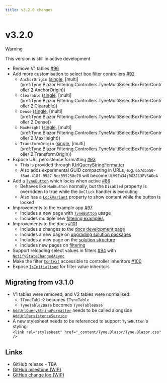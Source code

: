 ```yaml
---
title: v3.2.0 changes
---
```


# v3.2.0

> [!WARNING]
> This version is still in active development

- Remove V1 tables [#96](https://github.com/alexnoddings/Tyne/issues/96)
- Add more customisation to select box filter controllers [#92](https://github.com/alexnoddings/Tyne/issues/92)
    - `AnchorOrigin` ([single](xref:Tyne.Blazor.Filtering.Controllers.TyneSingleSelectBoxFilterController`2.AnchorOrigin), [multi](xref:Tyne.Blazor.Filtering.Controllers.TyneMultiSelectBoxFilterController`2.AnchorOrigin))
    - `Clearable` ([single](xref:Tyne.Blazor.Filtering.Controllers.TyneSingleSelectBoxFilterController`2.Clearable), [multi](xref:Tyne.Blazor.Filtering.Controllers.TyneMultiSelectBoxFilterController`2.Clearable))
    - `Dense` ([single](xref:Tyne.Blazor.Filtering.Controllers.TyneSingleSelectBoxFilterController`2.Dense), [multi](xref:Tyne.Blazor.Filtering.Controllers.TyneMultiSelectBoxFilterController`2.Dense))
    - `MaxHeight` ([single](xref:Tyne.Blazor.Filtering.Controllers.TyneSingleSelectBoxFilterController`2.MaxHeight), [multi](xref:Tyne.Blazor.Filtering.Controllers.TyneMultiSelectBoxFilterController`2.MaxHeight))
    - `TransformOrigin` ([single](xref:Tyne.Blazor.Filtering.Controllers.TyneSingleSelectBoxFilterController`2.TransformOrigin), [multi](xref:Tyne.Blazor.Filtering.Controllers.TyneMultiSelectBoxFilterController`2.TransformOrigin))
- Expose URL persistence formatting [#93](https://github.com/alexnoddings/Tyne/issues/93)
    - This is provided through [IUrlQueryStringFormatter](xref:Tyne.Blazor.Persistence.IUrlQueryStringFormatter)
    - Also adds experimental GUID compacting in URLs, e.g. `657db550-f8ad-418f-9927-5dc555258e78` will become `ULV9Za34j0GZJ13FVSWOeA`
- Add a [`TyneButton`](xref:Tyne.Blazor.TyneButton) which locks when active [#86](https://github.com/alexnoddings/Tyne/issues/86)
    - Behaves like `MudButton` normally, but the `Disabled` property is overridden to true while the `OnClick` handler is executing
    - Also has a [`LockVariant`](xref:Tyne.Blazor.TyneButton.LockVariant) property to show content while the button is locked
- Improvements to the example app [#97](https://github.com/alexnoddings/Tyne/issues/97)
    - Includes a new page with [`TyneButton`](/Tyne/demo/components/TyneButton) usage
    - Includes multiple new [filtering examples](/Tyne/demo/systems/filtering)
- Improvements to the docs [#101](https://github.com/alexnoddings/Tyne/issues/101)
    - Includes a changes to the [docs development page](../dev/docs.md)
    - Includes a new page on [upgrading solution packages](../dev/package-upgrades.md)
    - Includes a new page on the [solution structure](../dev/solution-structure.md)
    - Includes new pages on [filtering](../packages/Blazor/filtering/intro.md)
- Support reloading select values in filters [#94](https://github.com/alexnoddings/Tyne/issues/94) with [`NotifyStateChangedAsync`](xref:Tyne.Blazor.Filtering.Values.IFilterValueHandle`1.NotifyStateChangedAsync*)
- Make the filter [`Context`](xref:Tyne.Blazor.Filtering.Controllers.TyneFilterControllerBase`2.Context) accessible to controller inheritors [#100](https://github.com/alexnoddings/Tyne/issues/100)
- Expose [`IsInitialised`](xref:Tyne.Blazor.Filtering.Values.TyneFilterValueCore`2.IsInitialised) for filter value inheritors

## Migrating from v3.1.0
- V1 tables were removed, and V2 tables were normalised:
    - `ITyneTable2` becomes `ITyneTable`
    - `TyneTable2Base` becomes `TyneTableBase`
- [`AddUrlQueryStringFormatter`](xref:Tyne.Blazor.Persistence.TyneBuilderPersistenceExtensions.AddUrlQueryStringFormatter*) needs to be called alongside [`AddUrlPersistenceService`](xref:Tyne.Blazor.Persistence.TyneBuilderPersistenceExtensions.AddUrlPersistenceService*)
- A new stylesheet needs to be referenced to support `TyneButton`'s styling: \
  `<link rel="stylesheet" href="_content/Tyne.Blazor/Tyne.Blazor.css" />`

## Links
- GitHub release - TBA
- [GitHub milestone (WIP)](https://github.com/alexnoddings/Tyne/milestone/11)
- [GitHub change log (WIP)](https://github.com/alexnoddings/Tyne/compare/v3.1.0...dev)
